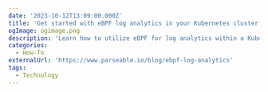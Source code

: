 ```yaml
---
date: '2023-10-12T13:09:00.000Z'
title: 'Get started with eBPF log analytics in your Kubernetes cluster'
ogImage: ogimage.png
description: 'Learn how to utilize eBPF for log analytics within a Kubernetes cluster with Parseable and Tetragon'
categories:
  - How-To
externalUrl: 'https://www.parseable.io/blog/ebpf-log-analytics'
tags:
  - Technology
---
```


